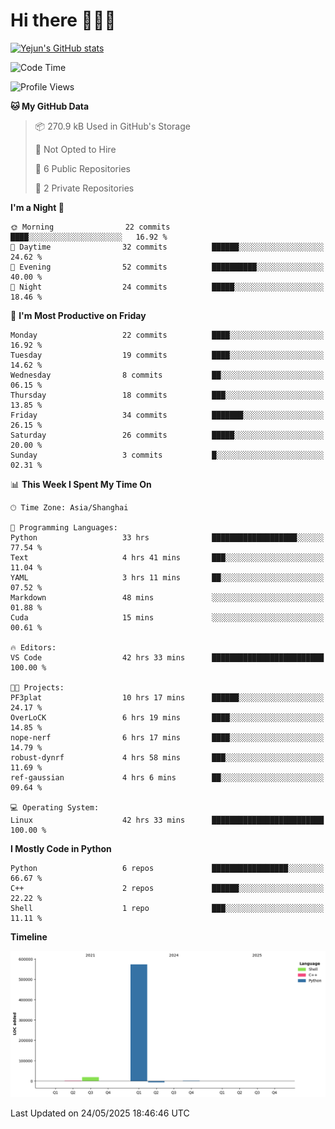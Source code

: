 # Hi there 👋👋👋


<!-- <img height="195px" src="https://github-readme-stats.vercel.app/api?username=yejun688&count_private=true&show_icons=true&hide_rank=true&title_color=0969da&bg_color=ffffff00&text_color=57606a&disable_animations=true"><img height="195px" src="https://github-readme-stats.vercel.app/api/top-langs?username=yejun688&layout=compact&title_color=0969da&bg_color=ffffff00&text_color=57606a"> -->

[![Yejun's GitHub stats](https://github-readme-stats.vercel.app/api?username=yejun688)](https://github.com/yejun688/github-readme-stats)

<!---
yejun688/yejun688 is a ✨ special ✨ repository because its `README.md` (this file) appears on your GitHub profile.
You can click the Preview link to take a look at your changes.
--->

<!--START_SECTION:waka-->
![Code Time](http://img.shields.io/badge/Code%20Time-1%2C222%20hrs%2047%20mins-blue)

![Profile Views](http://img.shields.io/badge/Profile%20Views-21-blue)

**🐱 My GitHub Data** 

> 📦 270.9 kB Used in GitHub's Storage 
 > 
> 🚫 Not Opted to Hire
 > 
> 📜 6 Public Repositories 
 > 
> 🔑 2 Private Repositories 
 > 
**I'm a Night 🦉** 

```text
🌞 Morning                22 commits          ████░░░░░░░░░░░░░░░░░░░░░   16.92 % 
🌆 Daytime                32 commits          ██████░░░░░░░░░░░░░░░░░░░   24.62 % 
🌃 Evening                52 commits          ██████████░░░░░░░░░░░░░░░   40.00 % 
🌙 Night                  24 commits          █████░░░░░░░░░░░░░░░░░░░░   18.46 % 
```
📅 **I'm Most Productive on Friday** 

```text
Monday                   22 commits          ████░░░░░░░░░░░░░░░░░░░░░   16.92 % 
Tuesday                  19 commits          ████░░░░░░░░░░░░░░░░░░░░░   14.62 % 
Wednesday                8 commits           ██░░░░░░░░░░░░░░░░░░░░░░░   06.15 % 
Thursday                 18 commits          ███░░░░░░░░░░░░░░░░░░░░░░   13.85 % 
Friday                   34 commits          ███████░░░░░░░░░░░░░░░░░░   26.15 % 
Saturday                 26 commits          █████░░░░░░░░░░░░░░░░░░░░   20.00 % 
Sunday                   3 commits           █░░░░░░░░░░░░░░░░░░░░░░░░   02.31 % 
```


📊 **This Week I Spent My Time On** 

```text
🕑︎ Time Zone: Asia/Shanghai

💬 Programming Languages: 
Python                   33 hrs              ███████████████████░░░░░░   77.54 % 
Text                     4 hrs 41 mins       ███░░░░░░░░░░░░░░░░░░░░░░   11.04 % 
YAML                     3 hrs 11 mins       ██░░░░░░░░░░░░░░░░░░░░░░░   07.52 % 
Markdown                 48 mins             ░░░░░░░░░░░░░░░░░░░░░░░░░   01.88 % 
Cuda                     15 mins             ░░░░░░░░░░░░░░░░░░░░░░░░░   00.61 % 

🔥 Editors: 
VS Code                  42 hrs 33 mins      █████████████████████████   100.00 % 

🐱‍💻 Projects: 
PF3plat                  10 hrs 17 mins      ██████░░░░░░░░░░░░░░░░░░░   24.17 % 
OverLoCK                 6 hrs 19 mins       ████░░░░░░░░░░░░░░░░░░░░░   14.85 % 
nope-nerf                6 hrs 17 mins       ████░░░░░░░░░░░░░░░░░░░░░   14.79 % 
robust-dynrf             4 hrs 58 mins       ███░░░░░░░░░░░░░░░░░░░░░░   11.69 % 
ref-gaussian             4 hrs 6 mins        ██░░░░░░░░░░░░░░░░░░░░░░░   09.64 % 

💻 Operating System: 
Linux                    42 hrs 33 mins      █████████████████████████   100.00 % 
```

**I Mostly Code in Python** 

```text
Python                   6 repos             █████████████████░░░░░░░░   66.67 % 
C++                      2 repos             ██████░░░░░░░░░░░░░░░░░░░   22.22 % 
Shell                    1 repo              ███░░░░░░░░░░░░░░░░░░░░░░   11.11 % 
```



**Timeline**

![Lines of Code chart](https://raw.githubusercontent.com/yejun688/yejun688/main/assets/bar_graph.png)


 Last Updated on 24/05/2025 18:46:46 UTC
<!--END_SECTION:waka-->
